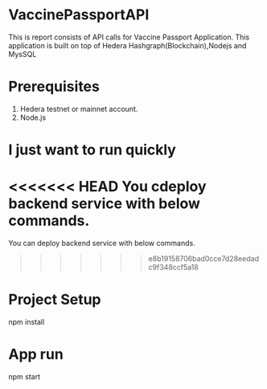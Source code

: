 # VaccinePassportAPI
This is report consists of API calls for Vaccine Passport Application. This application is built on top of Hedera Hashgraph(Blockchain),Nodejs and MysSQL

# Prerequisites
1. Hedera testnet or mainnet account.
2. Node.js

# I just want to run quickly
<<<<<<< HEAD
You cdeploy backend service with below commands.
=======
You can deploy backend service with below commands.
>>>>>>> e8b19158706bad0cce7d28eedadc9f348ccf5a18
# Project Setup
npm install
# App run 
npm start
